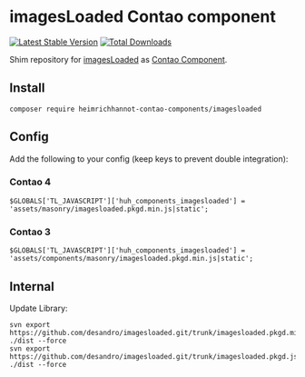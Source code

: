 # imagesLoaded Contao component

[![Latest Stable Version](https://poser.pugx.org/heimrichhannot-contao-components/imagesloaded/v/stable)](https://packagist.org/packages/heimrichhannot-contao-components/imagesloaded)
[![Total Downloads](https://poser.pugx.org/heimrichhannot-contao-components/imagesloaded/downloads)](https://packagist.org/packages/heimrichhannot-contao-components/imagesloaded)

Shim repository for [imagesLoaded](https://github.com/desandro/imagesloaded) as [Contao Component](https://github.com/contao-components/installer).

## Install

```
composer require heimrichhannot-contao-components/imagesloaded
```


## Config

Add the following to your config (keep keys to prevent double integration):

### Contao 4

```
$GLOBALS['TL_JAVASCRIPT']['huh_components_imagesloaded'] = 'assets/masonry/imagesloaded.pkgd.min.js|static';
```

### Contao 3
```
$GLOBALS['TL_JAVASCRIPT']['huh_components_imagesloaded'] = 'assets/components/masonry/imagesloaded.pkgd.min.js|static';
```


## Internal
 
Update Library:

```
svn export https://github.com/desandro/imagesloaded.git/trunk/imagesloaded.pkgd.min.js ./dist --force
svn export https://github.com/desandro/imagesloaded.git/trunk/imagesloaded.pkgd.js ./dist --force
```